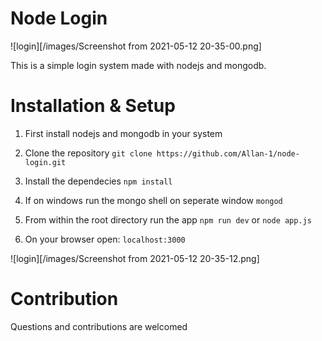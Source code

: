 # Node Login

![login][/images/Screenshot from 2021-05-12 20-35-00.png]

This is a simple login system made with nodejs and mongodb.

# Installation & Setup
1. First install nodejs and mongodb in your system

2. Clone the repository
`git clone https://github.com/Allan-1/node-login.git`

3. Install the dependecies
`npm install`

4. If on windows run the mongo shell on seperate window
`mongod`

5. From within the root directory run the app
`npm run dev` or  `node app.js`

6. On your browser open:
`localhost:3000`

![login][/images/Screenshot from 2021-05-12 20-35-12.png]

# Contribution
Questions and contributions are welcomed
